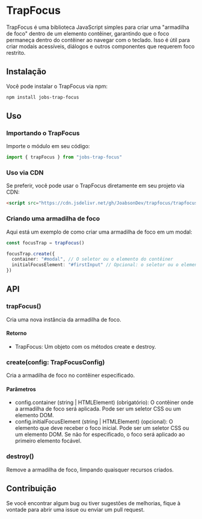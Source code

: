 # TrapFocus

TrapFocus é uma biblioteca JavaScript simples para criar uma "armadilha de foco" dentro de um elemento contêiner, garantindo que o foco permaneça dentro do contêiner ao navegar com o teclado. Isso é útil para criar modais acessíveis, diálogos e outros componentes que requerem foco restrito.

## Instalação

Você pode instalar o TrapFocus via npm:

```bash
npm install jobs-trap-focus
```

## Uso

### Importando o TrapFocus

Importe o módulo em seu código:

```typescript
import { trapFocus } from "jobs-trap-focus"
```

### Uso via CDN

Se preferir, você pode usar o TrapFocus diretamente em seu projeto via CDN:

```html
<script src="https://cdn.jsdelivr.net/gh/JoabsonDev/trapfocus/trapfocus.js"></script>
```

### Criando uma armadilha de foco

Aqui está um exemplo de como criar uma armadilha de foco em um modal:

```typescript
const focusTrap = trapFocus()

focusTrap.create({
  container: "#modal", // O seletor ou o elemento do contêiner
  initialFocusElement: "#firstInput" // Opcional: o seletor ou o elemento que deve receber o foco inicial
})
```

## API

### trapFocus()

Cria uma nova instância da armadilha de foco.

#### Retorno

- TrapFocus: Um objeto com os métodos create e destroy.

### create(config: TrapFocusConfig)

Cria a armadilha de foco no contêiner especificado.

#### Parâmetros

- config.container (string | HTMLElement) (obrigatório): O contêiner onde a armadilha de foco será aplicada. Pode ser um seletor CSS ou um elemento DOM.
- config.initialFocusElement (string | HTMLElement) (opcional): O elemento que deve receber o foco inicial. Pode ser um seletor CSS ou um elemento DOM. Se não for especificado, o foco será aplicado ao primeiro elemento focável.

### destroy()

Remove a armadilha de foco, limpando quaisquer recursos criados.

## Contribuição

Se você encontrar algum bug ou tiver sugestões de melhorias, fique à vontade para abrir uma issue ou enviar um pull request.
